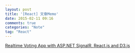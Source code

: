 ```yaml
---
layout: post
title: '[React] 文章Memo'
date: 2015-02-11 09:16
comments: true
categories: "Note"
tag: "React"
---
```

[Realtime Voting App with ASP.NET SignalR, React.js and D3.js](http://techbrij.com/realtime-voting-react-js-asp-net-signalr "Realtime Voting App with ASP.NET SignalR, React.js and D3.js")
